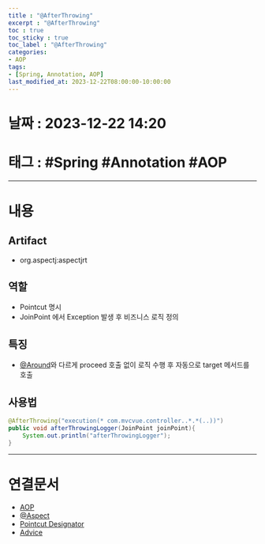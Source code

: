 ```yaml
---
title : "@AfterThrowing"
excerpt : "@AfterThrowing"
toc : true
toc_sticky : true
toc_label : "@AfterThrowing"
categories:
- AOP
tags:
- [Spring, Annotation, AOP]
last_modified_at: 2023-12-22T08:00:00-10:00:00
---
```


# 날짜 : 2023-12-22 14:20

# 태그 : #Spring #Annotation #AOP
---

# 내용

## Artifact
- org.aspectj:aspectjrt

## 역할
- Pointcut 명시
- JoinPoint 에서 Exception 발생 후 비즈니스 로직 정의

## 특징
- [@Around](../../aop/AOP-@Around)와 다르게 proceed 호출 없이 로직 수행 후 자동으로 target 메서드를 호출

## 사용법

```java
@AfterThrowing("execution(* com.mvcvue.controller..*.*(..))")  
public void afterThrowingLogger(JoinPoint joinPoint){  
    System.out.println("afterThrowingLogger");  
}
```

---

# 연결문서
- [AOP](../../spring/Spring-AOP)
- [@Aspect](../../aop/AOP-@Aspect)
- [Pointcut Designator](../../spring/Spring-Pointcut-Designator)
- [Advice](../../spring/Spring-Advice)